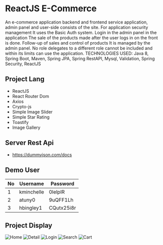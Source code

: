 # ReactJS E-Commerce
An e-commerce application backend and frontend service application, admin panel and user-side consists of the site. For application security management It uses the Basic Auth system. Login in the admin panel in the application The sale of the products made after the user logs in on the front is done. Follow-up of sales and control of products It is managed by the admin panel. No role delegates to a different role cannot be included and within its limits can use the application. TECHNOLOGIES USED: Java 8, Spring Boot, Maven, Spring JPA, Spring RestAPI, Mysql, Validation, Spring Security, ReactJS
## Project Lang
- ReactJS
- React Router Dom
- Axios
- Crypto-js 
- Simple Image Slider
- Simple Star Rating
- Toastify
- Image Gallery
## Server Rest Api
- https://dummyjson.com/docs
## Demo User
|  No |  Username | Password  |
| ------------ | ------------ | ------------ |
|  1 |  kminchelle  | 0lelplR  |
|  2| atuny0   | 9uQFF1Lh   |
|  3| hbingley1    | CQutx25i8r    |
## Project Display
<p>
  
  ![Home](https://github.com/barisbukumculer/portal/assets/126320079/21d2e587-9e58-4013-8121-5feba3bca649 )
  ![Detail](https://github.com/barisbukumculer/portal/assets/126320079/db0f3e8e-3c6d-4fce-9a06-0b6a194c87ee)
![Login](https://github.com/barisbukumculer/portal/assets/126320079/bc1530ea-451d-47c0-829d-16261a2df93b)
![Search](https://github.com/barisbukumculer/portal/assets/126320079/dbcdcfd6-f296-4704-9a90-259c1bbac6d9)
![Cart](https://github.com/barisbukumculer/portal/assets/126320079/e486cd06-c689-4d46-b729-7c751642c1ed)

</p>
